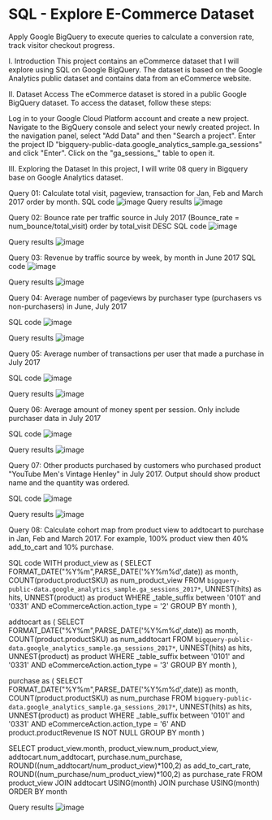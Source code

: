 # SQL - Explore E-Commerce Dataset
Apply Google BigQuery to execute queries to calculate a conversion rate, track visitor checkout progress.

I. Introduction
This project contains an eCommerce dataset that I will explore using SQL on Google BigQuery. The dataset is based on the Google Analytics public dataset and contains data from an eCommerce website.

II. Dataset Access
The eCommerce dataset is stored in a public Google BigQuery dataset. To access the dataset, follow these steps:

Log in to your Google Cloud Platform account and create a new project.
Navigate to the BigQuery console and select your newly created project.
In the navigation panel, select "Add Data" and then "Search a project".
Enter the project ID "bigquery-public-data.google_analytics_sample.ga_sessions" and click "Enter".
Click on the "ga_sessions_" table to open it.

III. Exploring the Dataset
In this project, I will write 08 query in Bigquery base on Google Analytics dataset. 

Query 01:  Calculate total visit, pageview, transaction for Jan, Feb and March 2017 order by month.
SQL code
![image](https://github.com/MinhAnh99/SQL/assets/74374068/b488ae99-41ce-4826-8ada-8c28a1c2c056)
Query results
![image](https://github.com/MinhAnh99/SQL/assets/74374068/8d234178-6268-42e6-b199-52b893173d8c)


Query 02: Bounce rate per traffic source in July 2017 (Bounce_rate = num_bounce/total_visit) order by total_visit DESC
SQL code
![image](https://github.com/MinhAnh99/SQL/assets/74374068/f7697179-1c9e-4782-b351-9e0277e04336)

Query results
![image](https://github.com/MinhAnh99/SQL/assets/74374068/8ec04198-fa1a-4611-85a5-9990f9f3fff0)


Query 03:  Revenue by traffic source by week, by month in June 2017 
SQL code
![image](https://github.com/MinhAnh99/SQL/assets/74374068/dca1bebc-ca2d-4f87-be07-af8639402df8)

Query results
![image](https://github.com/MinhAnh99/SQL/assets/74374068/f0a1c04a-d6e4-4d92-8c1e-4449dd11aef6)


Query 04: Average number of pageviews by purchaser type (purchasers vs non-purchasers) in June, July 2017

SQL code
![image](https://github.com/MinhAnh99/SQL/assets/74374068/35bb3965-f9b4-4463-8d30-4c1b9393f3ec)

Query results
![image](https://github.com/MinhAnh99/SQL/assets/74374068/08b5006f-d783-48d2-a207-8ccf0b133f56)


Query 05: Average number of transactions per user that made a purchase in July 2017

SQL code
![image](https://github.com/MinhAnh99/SQL/assets/74374068/2391d1fd-ca57-4598-a1aa-967b47815494)


Query results
![image](https://github.com/MinhAnh99/SQL/assets/74374068/6f4a19c3-4f1d-48d5-9025-ca2ad72bdb4a)


Query 06: Average amount of money spent per session. Only include purchaser data in July 2017

SQL code
![image](https://github.com/MinhAnh99/SQL/assets/74374068/8449aabe-a9c1-4f47-bfee-eb644fc096f5)


Query results
![image](https://github.com/MinhAnh99/SQL/assets/74374068/593f4890-b7fd-45cd-9c99-4d740faba115)


Query 07: Other products purchased by customers who purchased product "YouTube Men's Vintage Henley" in July 2017. Output should show product name and the quantity was ordered.

SQL code
![image](https://github.com/MinhAnh99/SQL/assets/74374068/31a7f56a-8267-464f-bd82-d31b342ad98f)

Query results
![image](https://github.com/MinhAnh99/SQL/assets/74374068/77cc25b4-76c9-4c95-8291-051402dfe733)


Query 08: Calculate cohort map from product view to addtocart to purchase in Jan, Feb and March 2017. For example, 100% product view then 40% add_to_cart and 10% purchase.

SQL code
WITH product_view as (
    SELECT
      FORMAT_DATE("%Y%m",PARSE_DATE('%Y%m%d',date)) as month,
      COUNT(product.productSKU) as num_product_view
    FROM `bigquery-public-data.google_analytics_sample.ga_sessions_2017*`,
    UNNEST(hits) as hits,
    UNNEST(product) as product
    WHERE _table_suffix between '0101' and '0331'
  AND eCommerceAction.action_type = '2'
    GROUP BY month
), 

  addtocart as (
    SELECT
      FORMAT_DATE("%Y%m",PARSE_DATE('%Y%m%d',date)) as month,
      COUNT(product.productSKU) as num_addtocart
    FROM `bigquery-public-data.google_analytics_sample.ga_sessions_2017*`,
    UNNEST(hits) as hits,
    UNNEST(product) as product
    WHERE _table_suffix between '0101' and '0331'
    AND eCommerceAction.action_type = '3'
    GROUP BY month
),

  purchase as (
    SELECT
      FORMAT_DATE("%Y%m",PARSE_DATE('%Y%m%d',date)) as month,
      COUNT(product.productSKU) as num_purchase
    FROM `bigquery-public-data.google_analytics_sample.ga_sessions_2017*`,
    UNNEST(hits) as hits,
    UNNEST(product) as product
    WHERE _table_suffix between '0101' and '0331'
    AND eCommerceAction.action_type = '6'
    AND product.productRevenue IS NOT NULL
    GROUP BY month
)

SELECT
    product_view.month,
    product_view.num_product_view,
    addtocart.num_addtocart,
    purchase.num_purchase,
    ROUND((num_addtocart/num_product_view)*100,2) as add_to_cart_rate,
    ROUND((num_purchase/num_product_view)*100,2) as purchase_rate
FROM product_view
JOIN addtocart USING(month)
JOIN purchase USING(month)
ORDER BY month

Query results
![image](https://github.com/MinhAnh99/SQL/assets/74374068/0829e411-7fc4-4b6c-bd8b-e8c50d884230)


